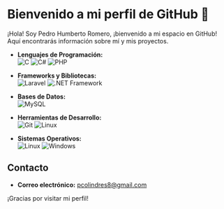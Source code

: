 # Bienvenido a mi perfil de GitHub 👋

¡Hola! Soy Pedro Humberto Romero, ¡bienvenido a mi espacio en GitHub! Aquí encontrarás información sobre mí y mis proyectos.

- **Lenguajes de Programación:**  
  ![C](https://img.shields.io/badge/-C-A8B9CC?style=flat-square&logo=c&logoColor=white)
  ![C#](https://img.shields.io/badge/-C%23-239120?style=flat-square&logo=c-sharp&logoColor=white)
  ![PHP](https://img.shields.io/badge/-PHP-777BB4?style=flat-square&logo=php&logoColor=white)

- **Frameworks y Bibliotecas:**  
  ![Laravel](https://img.shields.io/badge/-Laravel-FF2D20?style=flat-square&logo=laravel&logoColor=white)
  ![.NET Framework](https://img.shields.io/badge/-.NET-512BD4?style=flat-square&logo=.net&logoColor=white)

- **Bases de Datos:**  
  ![MySQL](https://img.shields.io/badge/-MySQL-4479A1?style=flat-square&logo=mysql&logoColor=white)

- **Herramientas de Desarrollo:**  
  ![Git](https://img.shields.io/badge/-Git-F05032?style=flat-square&logo=git&logoColor=white)
  ![Linux](https://img.shields.io/badge/-Linux-FCC624?style=flat-square&logo=linux&logoColor=black)

- **Sistemas Operativos:**  
  ![Linux](https://img.shields.io/badge/-Linux-FCC624?style=flat-square&logo=linux&logoColor=black)
  ![Windows](https://img.shields.io/badge/-Windows-0078D6?style=flat-square&logo=windows&logoColor=white)
  
## Contacto
- **Correo electrónico:** pcolindres8@gmail.com

¡Gracias por visitar mi perfil!

